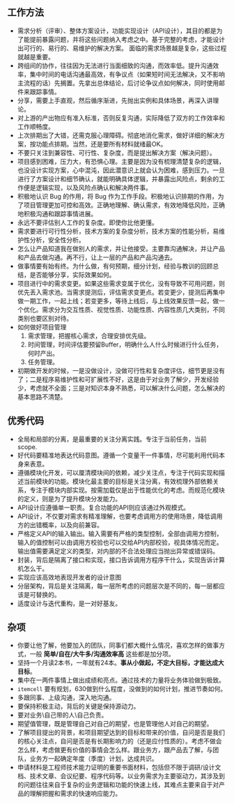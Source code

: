 ## 工作方法

- 需求分析（评审）、整体方案设计，功能实现设计（API设计），其目的都是为了能提前暴露问题，并将这些问题纳入考虑之中。基于完整的考虑，才能设计出可行的、易行的、易维护的解决方案。 面临的需求场景越是复杂，这些过程就越是重要。
- 跨组间的协作，往往因为无法进行当面细致的沟通，而效率低。提升沟通效率，集中时间的电话沟通最高效，有争议点（如果短时间无法解决，又不影响主流程的话）先搁置。先拿出总体结论，后讨论争议点如何解决，同时使用邮件来跟踪事情。
- 分享，需要上手直观，然后循序渐进，先抛出实例和具体场景，再深入讲理论。
- 对上游的产出物应有准入标准，否则反复沟通，实际降低了双方的工作效率和工作顺畅度。
- 上次排期出了大错，还需克服心理障碍。彻底地消化需求，做好详细的解决方案，按功能点排期。当然，还是要所有材料就绪最OK。
- 不要只关注到兼容性、可行性、复杂度，而是提出解决方案（解决问题）。
- 项目感到困难，压力大，有恐惧心理。主要是因为没有梳理清楚复杂的逻辑，也没设计实现方案，心中混沌，因此潜意识上就会认为困难，感到压力。一旦进行了方案设计和细节确认，就能明确具体逻辑，并暴露出风险点，剩余的工作便是逻辑实现，以及风险点确认和解决两件事。
- 积极地认识 Bug 的作用，将 Bug 作为工作手段。积极地认识排期的作用，为了项目管理更加可控和高效。正确地理解、确认需求，有效地降低风险，正确地积极沟通和跟踪事情进展。
- 永远不要评估别人工作的复杂度。即使你比他更懂。
- 需求要进行可行性分析，技术方案的复杂度分析，技术方案的性能分析，易维护性分析，安全性分析。
- 怎么让产品知道我在做别人的需求，并让他接受。主要靠沟通解决，并让产品和产品去做沟通。再不行，让上一层的产品和产品沟通去。
- 做事情要有始有终。为什么做，有何预期，细分计划，经验与教训的回顾总结，是否能够分享，实际效果如何。
- 项目进行中的需求变更。如果这些需求变属于优化，没有导致不可用问题，则优先丢入需求池。当需求提测后，评估需求变更点。若变更少，提测后再集中做一期工作，一起上线；若变更多，等待上线后，与上线效果反馈一起，做一个优化。需求分为交互性质、视觉性质、功能性质、内容性质几大类别，不同类别也要区别对待。
- 如何做好项目管理
    1. 需求管理，把握核心需求，合理安排优先级。
    2. 时间管理，时间评估要预留Buffer，明确什么人什么时候进行什么任务，何时产出。
    3. 任务管理。
- 初期做开发的时候，一是没做设计，没做可行性和复杂度评估，细节更是没有了；二是程序易维护性和可扩展性不好，这是由于对业务了解少，开发经验少，考虑就不全面；三是对知识本身不熟悉，可以解决什么问题，怎么解决的基本思路不清楚。


## 优秀代码

- 全局和局部的分离，是最重要的关注分离实践。专注于当前任务，当前 scope.
- 好代码要精准地表达代码意图。遵循一个变量干一件事情，尽可能利用代码本身来表意。
- 遵循模块化开发，可以厘清模块间的依赖，减少关注点，专注于代码实现和描述当前模块的功能。模块化最主要的目标是关注分离，有效梳理外部依赖关系，专注于模块内部实现。按需加载仅是出于性能优化的考虑。而规范化模块的定义，则是为了提升模块分发能力。
- API设计应遵循单一职责。复合功能的API则应该通过外观模式。
- API设计，不仅要对需求有精准理解，也要考虑调用方的使用场景，降低调用方的出错概率，以及向前兼容。
- 严格定义API的输入输出。输入需要有严格的类型控制，全部由调用方控制，输入的值控制可以由调用方校验也可以交给API内部校验，视具体情况而定。输出值需要满足定义的类型，对内部的不合法处理应当抛出异常或错误码。
- 封装，背后是隔离了接口和实现，接口告诉调用方程序干什么，实现告诉计算机怎么干。
- 实现应该高效地表现开发者的设计意图
- 分层架构，背后是关注隔离，每一层所考虑的问题层次是不同的，每一层都应该是可替换的。
- 适度设计与迭代重构，是一对好基友。

## 杂项

- 你要让他了解，他要加入的团队，同事们都大概什么情况，喜欢怎样的做事方式，一般 **简单/自在/大牛多/沟通效率高** 这些都是加分项。
- 坚持一个月读2本书，一年就有24本。**事从小做起，不定大目标，才能达成大目标**。
- 集中在一两件事情上做出成绩和亮点。通过技术的力量将业务体验做到极致。
- `itemcell` 要有规划，630做到什么程度，没做到的如何计划，推进节奏如何。
- 多跟同事、上级沟通，深入地沟通。
- 要保持积极主动，背后的关键是保持源动力。
- 要对业务\自己带的人\自己负责。
- 期望值管理，既是管理自己对自己的期望，也是管理他人对自己的期望。
- 了解项目提出的背景，和项目期望达到的目标和带来的价值，自问是否是我们的核心关注点，自问是否是有长期影响力的（还是应付性质的）。考虑不做会怎么样，考虑做更有价值的事情会怎么样。跟业务方，跟产品去了解，与团队，业务方一起确定年度（季度）计划，达成共识。
- 申请材料是工程师技术能力证明的重要书面材料，包括但不限于调研/设计文档、技术文章、会议纪要、程序代码等。以业务需求为主要驱动力，其涉及到的问题往往来自于复杂的业务逻辑和功能的快速上线，其难点主要来自于对产品的理解把握和需求的快速响应能力。